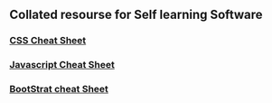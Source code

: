 ## Collated resourse for Self learning Software



### [CSS Cheat Sheet](CSS)
### [Javascript Cheat Sheet](javascript)
### [BootStrat cheat Sheet ](bootstrap)